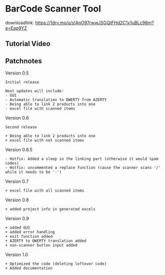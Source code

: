 # BarCode Scanner Tool

downloadlink: https://1drv.ms/u/s!AnO97rwwJSGQtFHd2C1x1uBLc98m?e=Eap9YZ

## Tutorial Video

## Patchnotes
Version 0.5
	
	Initial release
	
	Next updates will include:
	- GUI
	- Automatic translation to QWERTY from AZERTY
	- Being able to link 2 products into one
	- excel file with scanned items
	
Version 0.6

	Second release
	
	+ Being able to link 2 products into one
	+ excel file with not scanned items
	
Version 0.6.5

	- Hotfix: Added a sleep in the linking part (otherwise it would spam codes)
	- Hotfix: uncommented a replace function (cause the scanner scans '/' while it needs to be '-')
	
Version 0.7

	+ excel file with all scanned items

Version 0.8

	+ added project info in generated excels
	
Version 0.9

	+ added GUI
	+ added error handling
	+ exit function added
	+ AZERTY to QWERTY translation added
	+ non-scanner button input added

Version 1.0
	
	+ Optimized the code (deleting leftover code)
	+ Added documentation